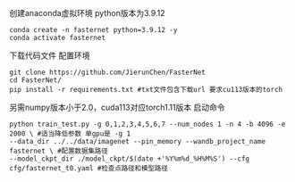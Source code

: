 创建anaconda虚拟环境 python版本为3.9.12
```
conda create -n fasternet python=3.9.12 -y
conda activate fasternet
```
下载代码文件 配置环境
```
git clone https://github.com/JierunChen/FasterNet
cd FasterNet/
pip install -r requirements.txt #txt文件包含下载url 要求cu113版本的torch
```
另需numpy版本小于2.0，cuda113对应torch1.11版本
启动命令
```
python train_test.py -g 0,1,2,3,4,5,6,7 --num_nodes 1 -n 4 -b 4096 -e 2000 \ #适当降低参数 单gpu是 -g 1
--data_dir ../../data/imagenet --pin_memory --wandb_project_name fasternet \ #配置数据集路径
--model_ckpt_dir ./model_ckpt/$(date +'%Y%m%d_%H%M%S') --cfg cfg/fasternet_t0.yaml #检查点路径和模型路径
```
